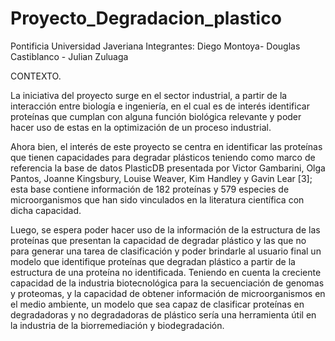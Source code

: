 # Proyecto_Degradacion_plastico

Pontificia Universidad Javeriana
Integrantes: Diego Montoya- Douglas Castiblanco - Julian Zuluaga


CONTEXTO. 

La iniciativa del proyecto surge en el sector industrial, a partir de la interacción entre biología e ingeniería, en el cual es de interés identificar proteínas que cumplan con alguna función biológica relevante y poder hacer uso de estas en la optimización de un proceso industrial. 

Ahora bien, el interés de este proyecto se centra en identificar las proteínas que tienen capacidades para degradar plásticos teniendo como marco de referencia la base de datos PlasticDB presentada por Victor Gambarini, Olga Pantos, Joanne Kingsbury, Louise Weaver, Kim Handley y Gavin Lear [3]; esta base contiene información de 182 proteínas y 579 especies de microorganismos que han sido vinculados en la literatura científica con dicha capacidad.  

Luego, se espera poder hacer uso de la información de la estructura de las proteínas que presentan la capacidad de degradar plástico y las que no para generar una tarea de clasificación y poder brindarle al usuario final un modelo que identifique proteínas que degradan plástico a partir de la estructura de una proteína no identificada. Teniendo en cuenta la creciente capacidad de la industria biotecnológica para la secuenciación de genomas y proteomas, y la capacidad de obtener información de microorganismos en el medio ambiente, un modelo que sea capaz de clasificar proteínas en degradadoras y no degradadoras de plástico sería una herramienta útil en la industria de la biorremediación y biodegradación. 

 
